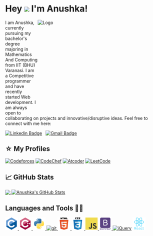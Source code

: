 # Hey <img src="https://github.com/TheDudeThatCode/TheDudeThatCode/blob/master/Assets/Hi.gif" width="29px"> I'm Anushka!

<img src="https://cdn.dribbble.com/users/1519660/screenshots/4536550/girl-_-laptop.gif" align="right" alt="Logo" width="400" height="300">

I am Anushka, currently pursuing my bachelor's degree majoring in Mathematics And Computing from IIT (BHU) Varanasi. I am a Competitive programmer and have recently started Web development. I am always open to collaborating on projects and innovative/disruptive ideas. Feel free to connect with me here:

[![Linkedin Badge](https://img.shields.io/badge/-Anushka-blue?style=for-the-badge-square&logo=Linkedin&logoColor=white&link=https://www.linkedin.com/in/anushka-garg-b5743320a/)](https://www.linkedin.com/in/anushka-garg-b5743320a/) &nbsp; [![Gmail Badge](https://img.shields.io/badge/-anushh.2352@gmail.com-c14438?style=for-the-badge-square&logo=Gmail&logoColor=white&link=mailto:anushh.2352)](mailto:anushh.2352@gmail.com)

## &#9734; My Profiles

 [![Codeforces](https://img.shields.io/badge/Codeforces-445f9d?style=for-the-badge&logo=Codeforces&logoColor=white)](https://codeforces.com/profile/anushh23) [![CodeChef](https://img.shields.io/badge/CodeChef-%23964B00.svg?style=for-the-badge&logo=CodeChef&logoColor=white)](https://www.codechef.com/users/anushka2352) [![Atcoder](https://img.shields.io/badge/Atcoder-222?style=for-the-badge&logo=Atcoder&logoColor=white)](https://atcoder.jp/users/anushka2352) [![LeetCode](https://img.shields.io/badge/LeetCode-000000?style=for-the-badge&logo=LeetCode&logoColor=#d16c06)](https://leetcode.com/Anushh23/)

## &#x1f4c8; GitHub Stats


<a href="https://github.com/anushh23/anushh23">
  <img align="center" src="https://github-readme-stats.vercel.app/api/top-langs/?username=anushh23&htitle_color=ffffff&text_color=c9cacc&icon_color=2bbc8a&bg_color=1d1f21&langs_count=3" />
</a> 
<a href="https://github.com/anushh23/anushh23">
  <img align="center" src="https://github-readme-stats.vercel.app/api?username=anushh23&show_icons=true&line_height=27&count_private=true&title_color=ffffff&text_color=c9cacc&icon_color=2bbc8a&bg_color=1d1f21" alt="Anushka's GitHub Stats" />
</a>

## Languages and Tools 👩‍💻

<p align="left"> <a href="https://www.cprogramming.com/" target="_blank"> <img src="https://raw.githubusercontent.com/devicons/devicon/master/icons/c/c-original.svg" alt="c" width="40" height="40"/> </a> <a href="https://www.w3schools.com/cpp/" target="_blank"> <img src="https://raw.githubusercontent.com/devicons/devicon/master/icons/cplusplus/cplusplus-original.svg" alt="cplusplus" width="40" height="40"/> </a><a target="_blank" href="https://docs.python.org/3/"> <img src="https://raw.githubusercontent.com/devicons/devicon/master/icons/python/python-original.svg" alt="python" width="40" height="40"/> </a></a> <a href="https://git-scm.com/" target="_blank"> <img src="https://www.vectorlogo.zone/logos/git-scm/git-scm-icon.svg" alt="git" width="40" height="40"/> </a> <a href="https://www.w3schools.com/html/default.asp" target="_blank"> <img src="https://raw.githubusercontent.com/devicons/devicon/master/icons/html5/html5-original-wordmark.svg" alt="html5" width="40" height="40"/> </a><a href="https://www.w3schools.com/css/" target="_blank"> <img src="https://raw.githubusercontent.com/devicons/devicon/master/icons/css3/css3-original-wordmark.svg" alt="css3" width="40" height="40"/> </a> <a href="https://developer.mozilla.org/en-US/docs/Web/JavaScript" target="_blank"> <img src="https://raw.githubusercontent.com/devicons/devicon/master/icons/javascript/javascript-original.svg" alt="javascript" width="40" height="40"/> </a><a href="https://getbootstrap.com" target="_blank"> <img src="https://raw.githubusercontent.com/devicons/devicon/master/icons/bootstrap/bootstrap-plain-wordmark.svg" alt="bootstrap" width="40" height="40"/> </a> <a href="https://jquery.com/" target="_blank"><img src="https://cdn.jsdelivr.net/gh/devicons/devicon/icons/jquery/jquery-plain.svg" alt="jQuery" width="40" height="40" /></a> <a href="https://reactjs.org/" target="_blank"> <img src="https://raw.githubusercontent.com/devicons/devicon/master/icons/react/react-original-wordmark.svg" alt="react" width="40" height="40"/> </a> </p>
